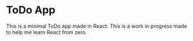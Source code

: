 # ToDo App
This is a minimal ToDo app made in React. This is a work in progress made to help me learn React from zero.